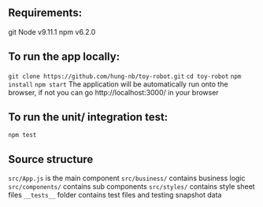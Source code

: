 ## Requirements:
git
Node v9.11.1
npm v6.2.0

## To run the app locally:
`git clone https://github.com/hung-nb/toy-robot.git`
`cd toy-robot`
`npm install`
`npm start`
The application will be automatically run onto the browser, if not you can go http://localhost:3000/ in your browser

## To run the unit/ integration test:
`npm test`

## Source structure
`src/App.js` is the main component
`src/business/` contains business logic
`src/components/` contains sub components
`src/styles/` contains style sheet files
`__tests__` folder contains test files and testing snapshot data
